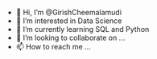 - 👋 Hi, I’m @GirishCheemalamudi
- 👀 I’m interested in Data Science
- 🌱 I’m currently learning SQL and Python
- 💞️ I’m looking to collaborate on ...
- 📫 How to reach me ...

<!---
GirishCheemalamudi/GirishCheemalamudi is a ✨ special ✨ repository because its `README.md` (this file) appears on your GitHub profile.
You can click the Preview link to take a look at your changes.
--->
